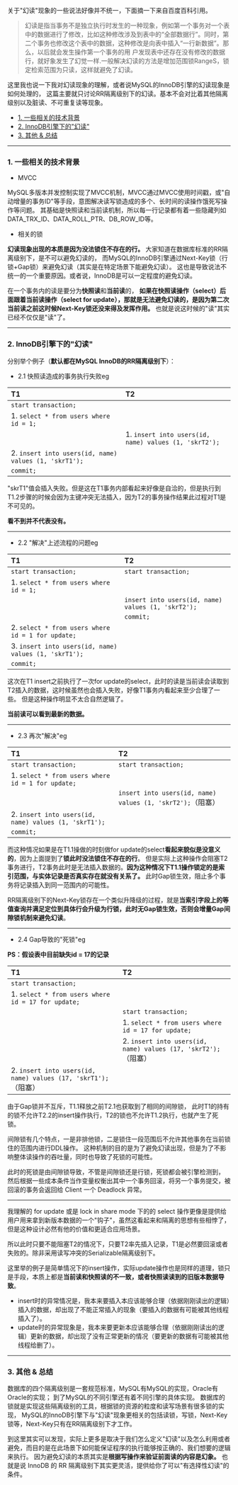 
关于"幻读"现象的一些说法好像并不统一，下面摘一下来自百度百科引用。

> 幻读是指当事务不是独立执行时发生的一种现象，例如第一个事务对一个表中的数据进行了修改，比如这种修改涉及到表中的“全部数据行”。同时，第二个事务也修改这个表中的数据，这种修改是向表中插入“一行新数据”。那么，以后就会发生操作第一个事务的用
    户发现表中还存在没有修改的数据行，就好象发生了幻觉一样.一般解决幻读的方法是增加范围锁RangeS，锁定检索范围为只读，这样就避免了幻读。


这里我也说一下我对幻读现象的理解，或者说MySQL的InnoDB引擎的幻读现象是如何处理的，
这篇主要就只讨论RR隔离级别下的幻读。基本不会对比着其他隔离级别以及脏读、不可重复读等现象。

- [1. 一些相关的技术背景](https://github.com/BBLLMYD/blog/blob/master/blogs/%E6%B5%85%E6%9E%90InnoDB%E4%B8%8B%E7%9A%84%E5%B9%BB%E8%AF%BB.md#1-%E4%B8%80%E4%BA%9B%E7%9B%B8%E5%85%B3%E7%9A%84%E6%8A%80%E6%9C%AF%E8%83%8C%E6%99%AF)
- [2. InnoDB引擎下的"幻读"](https://github.com/BBLLMYD/blog/blob/master/blogs/%E6%B5%85%E6%9E%90InnoDB%E4%B8%8B%E7%9A%84%E5%B9%BB%E8%AF%BB.md#2-innodb%E5%BC%95%E6%93%8E%E4%B8%8B%E7%9A%84%E5%B9%BB%E8%AF%BB)
- [3. 其他 & 总结](https://github.com/BBLLMYD/blog/blob/master/blogs/%E6%B5%85%E6%9E%90InnoDB%E4%B8%8B%E7%9A%84%E5%B9%BB%E8%AF%BB.md#3-%E5%85%B6%E4%BB%96--%E6%80%BB%E7%BB%93)

---

### 1. 一些相关的技术背景

- MVCC

MySQL多版本并发控制实现了MVCC机制，MVCC通过MVCC使用时间戳，或"自动增量的事务ID"等手段，意图解决读写锁造成的多个、长时间的读操作饿死写操作等问题。
其基础是快照读和当前读机制，所以每一行记录都有着一些隐藏列如DATA_TRX_ID、DATA_ROLL_PTR、DB_ROW_ID等。

- 相关的锁

**幻读现象出现的本质是因为没法锁住不存在的行。** 
大家知道在数据库标准的RR隔离级别下，是不可以避免幻读的，
而MySQL的InnoDB引擎通过Next-Key锁（行锁+Gap锁）来避免幻读（其实是在特定场景下能避免幻读）。
这也是导致说法不统一的一个重要原因。或者说，InnoDB是可以一定程度的避免幻读。

在一个事务内的读是要分为**快照读**和**当前读**的，
**如果在快照读操作（select）后面跟着当前读操作（select for update），那就是无法避免幻读的，是因为第二次当前读之前这时候Next-Key锁还没来得及发挥作用。**
也就是说这时候的"读"其实已经不仅仅是"读"了。

---

### 2. InnoDB引擎下的"幻读"

分别举个例子（**默认都在MySQL InnoDB的RR隔离级别下**）：

- 2.1 快照读造成的事务执行失败eg

|     T1     |     T2    |
|      :-        |     :-      |
|      `start transaction;`        |          |
|      1. `select * from users where id = 1;`        |           |
|             |     1. `insert into users(id, name) values (1, 'skrT2');`      |
|      2. `insert into users(id, name) values (1, 'skrT1');`     |           |
|      `commit;`     |           |

"skrT1"值会插入失败。但是这在T1事务内部看起来好像是自洽的，但是执行到T1.2步骤的时候会因为主键冲突无法插入，因为T2的事务操作结果此过程对T1是不可见的。

**看不到并不代表没有。**

--- 

- 2.2 "解决"上述流程的问题eg

|     T1     |     T2    |
|      :-        |     :-      |
|      `start transaction;`        |     `start transaction;`      |
|      1. `select * from users where id = 1;`        |           |
|             |     `insert into users(id, name) values (1, 'skrT2');`      |
|             |     `commit;`      |
|      2. `select * from users where id = 1 for update;`     |           |
|      3. `insert into users(id, name) values (1, 'skrT1');`     |           |
|      `commit;`     |           |

这次在T1 insert之前执行了一次for update的select，此时的读是当前读会读取到T2插入的数据，这时候虽然也会插入失败，好像T1事务内看起来至少合理了一些。
但是这种操作明显不太合自然逻辑了。

**当前读可以看到最新的数据。**

--- 

- 2.3 再次"解决"eg


|     T1     |     T2    |
|      :-        |     :-      |
|      `start transaction;`        |     `start transaction;`      |
|      1. `select * from users where id = 1 for update;`        |           |
|             |     `insert into users(id, name) values (1, 'skrT2');`（阻塞）      |
|      2. `insert into users(id, name) values (1, 'skrT1');`     |           |
|      `commit;`     |           |


而这种情况如果是在T1.1操做的时刻做for update的select**看起来貌似是没意义的**，因为上面提到了**锁此时没法锁住不存在的行**。
但是实际上这种操作会阻塞T2事务进行，T2事务此时是无法插入数据的。**因为这种情况下T1.1操作锁定的是索引范围，与实体记录是否真实存在就没有关系了。**
此时Gap锁生效，阻止多个事务将记录插入到同一范围内的可能性。

RR隔离级别下的Next-Key锁存在一个类似升降级的过程，就是**当索引字段上的等值查询并满足定位到具体行会升级为行锁，此时无Gap锁生效，否则会增量Gap间隙锁机制来避免幻读**。

---

- 2.4 Gap导致的"死锁"eg

**PS：假设表中目前缺失id = 17的记录**

|     T1     |     T2    |
|      :-        |     :-      |
|      `start transaction;`        |          |
|      1. `select * from users where id = 17 for update;`        |           |
|             |     `start transaction;`      |
|             |      1. `select * from users where id = 17 for update;`         |
|      | 2. `insert into users(id, name) values (17, 'skrT2');`（阻塞）     |           |
|        2. `insert into users(id, name) values (17, 'skrT1');`（阻塞）      |

由于Gap锁并不互斥，T1.1释放之前T2.1也获取到了相同的间隙锁，
此时T1的持有的锁不允许T2.2的insert操作执行，T2的锁也不允许T1.2执行，也就产生了死锁。

间隙锁有几个特点，一是非排他锁，二是锁住一段范围后不允许其他事务在当前锁住的范围内进行DDL操作。
这种机制的目的是为了避免幻读出现，但是为了不影响整体读操作的吞吐量，同时也导致了死锁的可能性。

此时的死锁是由间隙锁导致，不管是间隙锁还是行锁，死锁都会被引擎检测到，
然后根据一些成本条件当作变量权衡出其中一个事务回滚，将另一个事务提交，被回滚的事务会返回给 Client 一个 Deadlock 异常。

---

我理解的 for update 或是 lock in share mode 下的的 select 操作更像是提供给用户用来拿到新版本数据的一个"钩子"，虽然这看起来和隔离的思想有些相悖了，但是这种设计必然有他的价值和更适合应用场景。

所以此时只要不能阻塞T2的情况下，只要T2率先插入记录，T1是必然要回滚或者失败的。除非采用读写冲突的Serializable隔离级别下。

这里举的例子是简单情况下的insert操作，实际update操作也是同样的道理，锁只是手段，本质上都是**当前读和快照读的不一致，或者快照读读到的旧版本数据导致**。

- insert时的异常情况是，我本来要插入本应该能够合理（依据刚刚读出的逻辑）插入的数据，却出现了不能正常插入的现象（要插入的数据有可能被其他线程插入了）。<br>
- update时的异常现象是，我本来要更新本应该能够合理（依据刚刚读出的逻辑）更新的数据，却出现了没有正常更新的情况（要更新的数据有可能被其他线程给删了）。

---

### 3. 其他 & 总结

数据库的四个隔离级别是一套规范标准，MySQL有MySQL的实现，Oracle有Oracle的实现；
到了MySQL的不同引擎还有着不同引擎的具体实现。
数据库的锁就是实现这些隔离级别的工具，根据锁的资源的粒度和读写场景有很多锁的实现，
MySQL的InnoDB引擎下与"幻读"现象更相关的包括读锁，写锁，Next-Key锁等，Next-Key只有在RR隔离级别下才工作。

到这里其实可以发现，实际上更多是取决于我们怎么定义"幻读"以及怎么利用或者避免，而目的是在此场景下如何能保证程序的执行能够按正确的、我们想要的逻辑来执行。
因为避免幻读的本质其实是**根据写操作来验证前面读的内容是幻象。** 也就是说 InnoDB 的 RR 隔离级别下其实更灵活，提供给你了可以"有选择性幻读"的条件。








